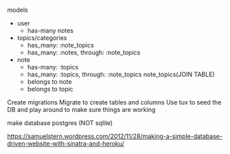 
models

* user
    * has-many notes
* topics/categories
    * has_many: :note_topics
    * has_many: :notes, through: :note_topics
* note
    * has-many: :topics
    * has_many: :topics, through: :note_topics
note_topics(JOIN TABLE)
    * belongs to note
    * belongs to topic


Create migrations
Migrate to create tables and columns
Use tux to seed the DB and play around to make sure things are working



make database postgres (NOT sqlite)

https://samuelstern.wordpress.com/2012/11/28/making-a-simple-database-driven-website-with-sinatra-and-heroku/